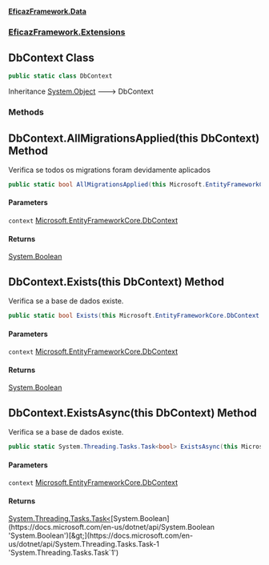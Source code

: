 #### [EficazFramework.Data](EficazFrameworkData.md 'EficazFramework Data')
### [EficazFramework.Extensions](EficazFrameworkData.md#EficazFramework.Extensions 'EficazFramework.Extensions')

## DbContext Class

```csharp
public static class DbContext
```

Inheritance [System.Object](https://docs.microsoft.com/en-us/dotnet/api/System.Object 'System.Object') &#129106; DbContext
### Methods

<a name='EficazFramework.Extensions.DbContext.AllMigrationsApplied(thisMicrosoft.EntityFrameworkCore.DbContext)'></a>

## DbContext.AllMigrationsApplied(this DbContext) Method

Verifica se todos os migrations foram devidamente aplicados

```csharp
public static bool AllMigrationsApplied(this Microsoft.EntityFrameworkCore.DbContext context);
```
#### Parameters

<a name='EficazFramework.Extensions.DbContext.AllMigrationsApplied(thisMicrosoft.EntityFrameworkCore.DbContext).context'></a>

`context` [Microsoft.EntityFrameworkCore.DbContext](https://docs.microsoft.com/en-us/dotnet/api/Microsoft.EntityFrameworkCore.DbContext 'Microsoft.EntityFrameworkCore.DbContext')

#### Returns
[System.Boolean](https://docs.microsoft.com/en-us/dotnet/api/System.Boolean 'System.Boolean')

<a name='EficazFramework.Extensions.DbContext.Exists(thisMicrosoft.EntityFrameworkCore.DbContext)'></a>

## DbContext.Exists(this DbContext) Method

Verifica se a base de dados existe.

```csharp
public static bool Exists(this Microsoft.EntityFrameworkCore.DbContext context);
```
#### Parameters

<a name='EficazFramework.Extensions.DbContext.Exists(thisMicrosoft.EntityFrameworkCore.DbContext).context'></a>

`context` [Microsoft.EntityFrameworkCore.DbContext](https://docs.microsoft.com/en-us/dotnet/api/Microsoft.EntityFrameworkCore.DbContext 'Microsoft.EntityFrameworkCore.DbContext')

#### Returns
[System.Boolean](https://docs.microsoft.com/en-us/dotnet/api/System.Boolean 'System.Boolean')

<a name='EficazFramework.Extensions.DbContext.ExistsAsync(thisMicrosoft.EntityFrameworkCore.DbContext)'></a>

## DbContext.ExistsAsync(this DbContext) Method

Verifica se a base de dados existe.

```csharp
public static System.Threading.Tasks.Task<bool> ExistsAsync(this Microsoft.EntityFrameworkCore.DbContext context);
```
#### Parameters

<a name='EficazFramework.Extensions.DbContext.ExistsAsync(thisMicrosoft.EntityFrameworkCore.DbContext).context'></a>

`context` [Microsoft.EntityFrameworkCore.DbContext](https://docs.microsoft.com/en-us/dotnet/api/Microsoft.EntityFrameworkCore.DbContext 'Microsoft.EntityFrameworkCore.DbContext')

#### Returns
[System.Threading.Tasks.Task&lt;](https://docs.microsoft.com/en-us/dotnet/api/System.Threading.Tasks.Task-1 'System.Threading.Tasks.Task`1')[System.Boolean](https://docs.microsoft.com/en-us/dotnet/api/System.Boolean 'System.Boolean')[&gt;](https://docs.microsoft.com/en-us/dotnet/api/System.Threading.Tasks.Task-1 'System.Threading.Tasks.Task`1')